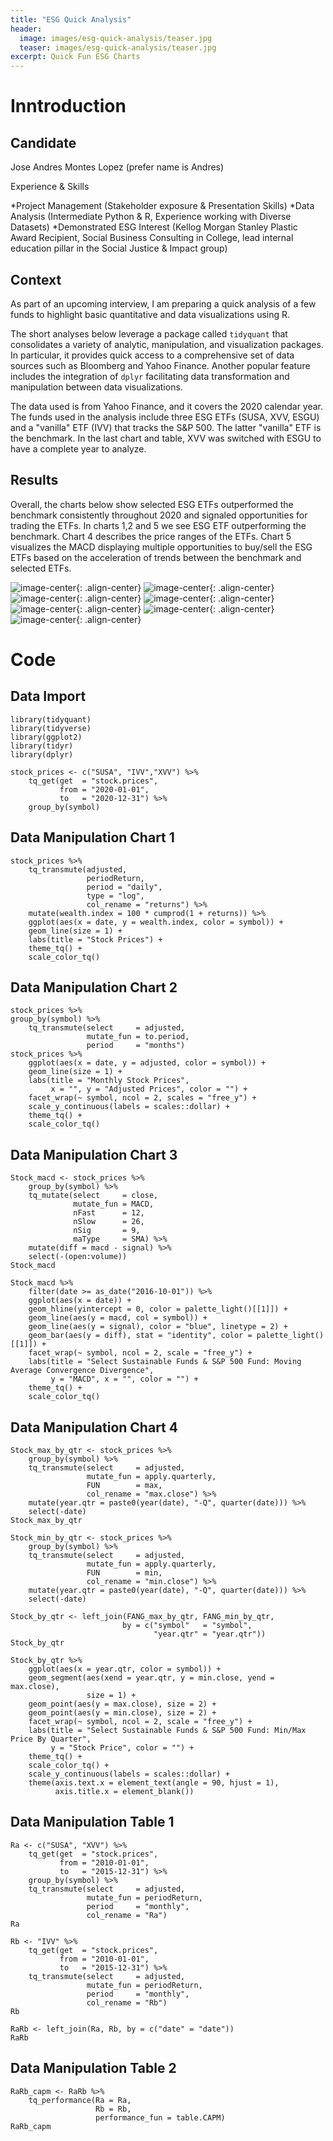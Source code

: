 ```yaml
---
title: "ESG Quick Analysis"
header:
  image: images/esg-quick-analysis/teaser.jpg
  teaser: images/esg-quick-analysis/teaser.jpg
excerpt: Quick Fun ESG Charts 
---
```


# Inntroduction

## Candidate

Jose Andres Montes Lopez (prefer name is Andres)

Experience & Skills

*Project Management (Stakeholder exposure & Presentation Skills)
*Data Analysis (Intermediate Python & R, Experience working with Diverse Datasets)
*Demonstrated ESG Interest (Kellog Morgan Stanley Plastic Award Recipient, Social Business Consulting in College, lead internal education pillar in the Social Justice & Impact group)

## Context

As part of an upcoming interview, I am preparing a quick analysis of a few funds to highlight 
basic quantitative and data visualizations using R.

The short analyses below leverage a package called `tidyquant` that consolidates a variety of analytic, manipulation, and visualization packages. In particular, it provides quick access
to a comprehensive set of data sources such as Bloomberg and Yahoo Finance. Another popular feature includes the integration of `dplyr` facilitating data transformation and manipulation between data visualizations. 

The data used is from Yahoo Finance, and it covers the 2020 calendar year. The funds used in the analysis include three ESG ETFs (SUSA, XVV, ESGU) and a "vanilla" ETF (IVV) that tracks the S&P 500. The latter "vanilla" ETF is the benchmark. In the last chart and table, XVV was switched with ESGU to have a complete year to analyze.

## Results

Overall, the charts below show selected ESG ETFs outperformed the benchmark consistently throughout 2020 and signaled opportunities for trading the ETFs. In charts 1,2 and 5 we see ESG ETF outperforming the benchmark. Chart 4 describes the price ranges of the ETFs. Chart 5 visualizes the MACD displaying multiple opportunities to buy/sell the ESG ETFs based on the acceleration of trends between the benchmark and selected ETFs.

![image-center](/images/esg-quick-analysis/chart-1.png){: .align-center}
![image-center](/images/esg-quick-analysis/chart-2.png){: .align-center}
![image-center](/images/esg-quick-analysis/chart-3.png){: .align-center}
![image-center](/images/esg-quick-analysis/chart-4.png){: .align-center}
![image-center](/images/esg-quick-analysis/chart-5.png){: .align-center}
![image-center](/images/esg-quick-analysis/table-1.png){: .align-center}
![image-center](/images/esg-quick-analysis/table-2.png){: .align-center}

# Code

## Data Import

```
library(tidyquant)
library(tidyverse)
library(ggplot2)
library(tidyr)
library(dplyr)
```

```
stock_prices <- c("SUSA", "IVV","XVV") %>%
    tq_get(get  = "stock.prices",
           from = "2020-01-01",
           to   = "2020-12-31") %>%
    group_by(symbol) 
```

## Data Manipulation Chart 1

```
stock_prices %>%
    tq_transmute(adjusted, 
                 periodReturn, 
                 period = "daily", 
                 type = "log", 
                 col_rename = "returns") %>%
    mutate(wealth.index = 100 * cumprod(1 + returns)) %>%
    ggplot(aes(x = date, y = wealth.index, color = symbol)) +
    geom_line(size = 1) +
    labs(title = "Stock Prices") +
    theme_tq() + 
    scale_color_tq()
```

## Data Manipulation Chart 2

```
stock_prices %>%
group_by(symbol) %>%
    tq_transmute(select     = adjusted, 
                 mutate_fun = to.period, 
                 period     = "months")
stock_prices %>%
    ggplot(aes(x = date, y = adjusted, color = symbol)) +
    geom_line(size = 1) +
    labs(title = "Monthly Stock Prices",
         x = "", y = "Adjusted Prices", color = "") +
    facet_wrap(~ symbol, ncol = 2, scales = "free_y") +
    scale_y_continuous(labels = scales::dollar) +
    theme_tq() + 
    scale_color_tq()
```

## Data Manipulation Chart 3

```
Stock_macd <- stock_prices %>%
    group_by(symbol) %>%
    tq_mutate(select     = close, 
              mutate_fun = MACD, 
              nFast      = 12, 
              nSlow      = 26, 
              nSig       = 9, 
              maType     = SMA) %>%
    mutate(diff = macd - signal) %>%
    select(-(open:volume))
Stock_macd
```

```
Stock_macd %>%
    filter(date >= as_date("2016-10-01")) %>%
    ggplot(aes(x = date)) + 
    geom_hline(yintercept = 0, color = palette_light()[[1]]) +
    geom_line(aes(y = macd, col = symbol)) +
    geom_line(aes(y = signal), color = "blue", linetype = 2) +
    geom_bar(aes(y = diff), stat = "identity", color = palette_light()[[1]]) +
    facet_wrap(~ symbol, ncol = 2, scale = "free_y") +
    labs(title = "Select Sustainable Funds & S&P 500 Fund: Moving Average Convergence Divergence",
         y = "MACD", x = "", color = "") +
    theme_tq() +
    scale_color_tq()
```

## Data Manipulation Chart 4

```
Stock_max_by_qtr <- stock_prices %>%
    group_by(symbol) %>%
    tq_transmute(select     = adjusted, 
                 mutate_fun = apply.quarterly, 
                 FUN        = max, 
                 col_rename = "max.close") %>%
    mutate(year.qtr = paste0(year(date), "-Q", quarter(date))) %>%
    select(-date)
Stock_max_by_qtr

Stock_min_by_qtr <- stock_prices %>%
    group_by(symbol) %>%
    tq_transmute(select     = adjusted, 
                 mutate_fun = apply.quarterly, 
                 FUN        = min, 
                 col_rename = "min.close") %>%
    mutate(year.qtr = paste0(year(date), "-Q", quarter(date))) %>%
    select(-date)

Stock_by_qtr <- left_join(FANG_max_by_qtr, FANG_min_by_qtr,
                         by = c("symbol"   = "symbol",
                                "year.qtr" = "year.qtr"))
Stock_by_qtr
```

```
Stock_by_qtr %>%
    ggplot(aes(x = year.qtr, color = symbol)) +
    geom_segment(aes(xend = year.qtr, y = min.close, yend = max.close),
                 size = 1) +
    geom_point(aes(y = max.close), size = 2) +
    geom_point(aes(y = min.close), size = 2) +
    facet_wrap(~ symbol, ncol = 2, scale = "free_y") +
    labs(title = "Select Sustainable Funds & S&P 500 Fund: Min/Max Price By Quarter",
         y = "Stock Price", color = "") +
    theme_tq() +
    scale_color_tq() +
    scale_y_continuous(labels = scales::dollar) +
    theme(axis.text.x = element_text(angle = 90, hjust = 1),
          axis.title.x = element_blank())
```

## Data Manipulation Table 1 

```
Ra <- c("SUSA", "XVV") %>%
    tq_get(get  = "stock.prices",
           from = "2010-01-01",
           to   = "2015-12-31") %>%
    group_by(symbol) %>%
    tq_transmute(select     = adjusted, 
                 mutate_fun = periodReturn, 
                 period     = "monthly", 
                 col_rename = "Ra")
Ra

Rb <- "IVV" %>%
    tq_get(get  = "stock.prices",
           from = "2010-01-01",
           to   = "2015-12-31") %>%
    tq_transmute(select     = adjusted, 
                 mutate_fun = periodReturn, 
                 period     = "monthly", 
                 col_rename = "Rb")
Rb

RaRb <- left_join(Ra, Rb, by = c("date" = "date"))
RaRb
```

## Data Manipulation Table 2

```
RaRb_capm <- RaRb %>%
    tq_performance(Ra = Ra, 
                   Rb = Rb, 
                   performance_fun = table.CAPM)
RaRb_capm
```